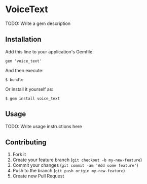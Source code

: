 # VoiceText

TODO: Write a gem description

## Installation

Add this line to your application's Gemfile:

    gem 'voice_text'

And then execute:

    $ bundle

Or install it yourself as:

    $ gem install voice_text

## Usage

TODO: Write usage instructions here

## Contributing

1. Fork it
2. Create your feature branch (`git checkout -b my-new-feature`)
3. Commit your changes (`git commit -am 'Add some feature'`)
4. Push to the branch (`git push origin my-new-feature`)
5. Create new Pull Request
